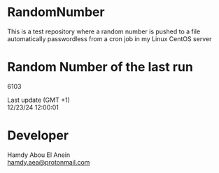 # RandomNumber    
This is a test repository where a random number is pushed to a file automatically passwordless from a cron job in my Linux CentOS server    
# Random Number of the last run   
6103
      
Last update (GMT +1)    
12/23/24 12:00:01
# Developer    
Hamdy Abou El Anein   
hamdy.aea@protonmail.com
